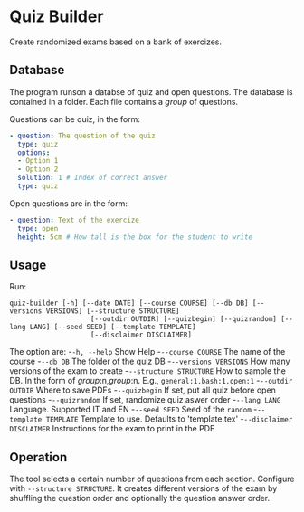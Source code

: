 # Quiz Builder

Create randomized exams based on a bank of exercizes.

## Database

The program runson a databse of quiz and open questions.
The database is contained in a folder. Each file contains a *group* of questions.

Questions can be quiz, in the form:
```yaml
- question: The question of the quiz
  type: quiz
  options:
  - Option 1
  - Option 2
  solution: 1 # Index of correct answer
  type: quiz
```

Open questions are in the form:
```yaml
- question: Text of the exercize
  type: open
  height: 5cm # How tall is the box for the student to write
```


## Usage

Run:
```
quiz-builder [-h] [--date DATE] [--course COURSE] [--db DB] [--versions VERSIONS] [--structure STRUCTURE]
                    [--outdir OUTDIR] [--quizbegin] [--quizrandom] [--lang LANG] [--seed SEED] [--template TEMPLATE]
                    [--disclaimer DISCLAIMER]
```

The option are:
-`-h, --help`            Show Help
-`--course COURSE` The name of the course
-`--db DB` The folder of the quiz DB
-`--versions VERSIONS` How many versions of the exam to create
-`--structure STRUCTURE` How to sample the DB. In the form of *group*:n,*group*:n. E.g., `general:1,bash:1,open:1`
-`--outdir OUTDIR` Where to save PDFs
-`--quizbegin` If set, put all quiz before open questions
-`--quizrandom` If set, randomize quiz aswer order
-`--lang LANG` Language. Supported IT and EN
-`--seed SEED` Seed of the `random`
-`--template TEMPLATE` Template to use. Defaults to 'template.tex'
-`--disclaimer DISCLAIMER` Instructions for the exam to print in the PDF

## Operation

The tool selects a certain number of questions from each section. Configure with `--structure STRUCTURE`. It creates different versions of the exam by shuffling the question order and optionally the question answer order.







